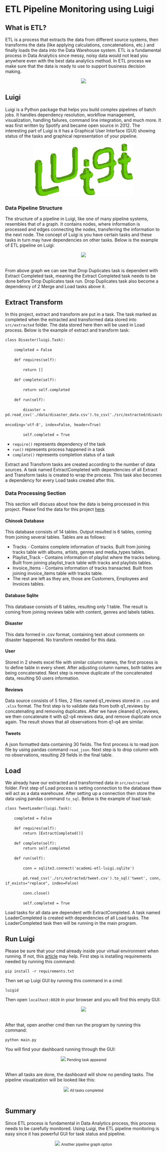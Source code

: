 # ETL Pipeline Monitoring using Luigi

## What is ETL?
ETL is a process that extracts the data from different source systems, then 
transforms the data (like applying calculations, concatenations, etc.) 
and finally loads the data into the Data Warehouse system. ETL is a
fundamental process in Data Analytics since messy, noisy data would not
lead you anywhere even with the best data analytics method. In ETL process
we make sure that the data is ready to use to support business decision making.

<div align="center">
<img src="https://www.guru99.com/images/1/022218_0848_ETLExtractT1.png" >
</div>

## Luigi
Luigi is a Python package that helps you build complex pipelines of 
batch jobs. It handles dependency resolution, workflow management, 
visualization, handling failures, command line integration, and much more.
It was first written by Spotify and became open source in 2012. The interesting
part of Luigi is it has a Graphical User Interface (GUI) showing status
of the tasks and graphical representation of your pipeline.

<div align="center">
<img src="https://raw.githubusercontent.com/spotify/luigi/master/doc/luigi.png" >
</div>

### Data Pipeline Structure
The structure of a pipeline in Luigi, like one of many pipeline systems, 
resembles that of a graph. It contains nodes, where information is 
processed and edges connecting the nodes, transferring the information 
to the next node. The concept of Luigi is you have certain tasks and these tasks in turn may 
have dependencies on other tasks. Below is the example of ETL pipeline on Luigi:

<div align="center">
<img src="https://drive.google.com/uc?export=view&id=1a5TQv4FY0QKS8D0pCYBGgsGrbXF_6ZXk">
</div><br />

From above graph we can see that Drop Duplicates task is dependent with
Extract Completed task, meaning the Extract Completed task needs to be done
before Drop Duplicates task run. Drop Duplicates task also become a dependency
of 2 Merge and Load tasks above it.

## Extract Transform
In this project, extract and transform are put in a task. The task marked as completed 
when the extracted and transformed data stored into `src/extracted` folder. The data 
stored here then will be used in Load process. Below is the example of extract and 
transform task:
```
class Disaster(luigi.Task):

    completed = False

    def requires(self):

        return []

    def complete(self):

        return self.completed

    def run(self):

        disaster = pd.read_csv('./data/disaster_data.csv').to_csv('./src/extracted/disaster.csv',
                                                                  encoding='utf-8', index=False, header=True)

        self.completed = True
```

* `require()` represents dependency of the task
* `run()` represents process happened in a task
* `complete()` represents completion status of a task

Extract and Transform tasks are created according to the number of data sources. 
A task named ExtractCompleted with dependencies of all Extract and Transform tasks is
created to wrap the process. This task also becomes a dependency for every Load tasks created
after this.

### Data Processing Section
This section will discuss about how the data is being processed in this project.
Please find the data for this project [here](https://drive.google.com/drive/folders/1Q-0C5woTJAoCVue7MeJICwUhbUU4uIjP?usp=sharing).

#### Chinook Database
This database consists of 14 tables. Output resulted is 6 tables, coming from
joining several tables. Tables are as follows:

* Tracks - Contains complete information of tracks. Built from joining
tracks table with albums, artists, genres and media_types tables.
* Playlist_Track - Contains information of playlist where the tracks belong.
Built from joining playlist_track table with tracks and playlists tables.
* Invoice_Items - Contains information of tracks transacted. Built from joining
invoice_items table with tracks table.
* The rest are left as they are, those are Customers, Employees and Invoices
tables.

#### Database Sqlite
This database consists of 6 tables, resulting only 1 table. The result is
coming from joining reviews table with content, genres and labels tables.

#### Disaster
This data formed in .csv format, containing text about comments on disaster
happened. No transform needed for this data.

#### User
Stored in 2 sheets excel file with similar column names, 
the first process is to define table in every sheet. After adjusting column
names, both tables are being concatenated. Next step is remove duplicate of
the concatenated data, resulting 50 users information.

#### Reviews
Data source consists of 5 files, 2 files named q1_reviews stored in `.csv` and
`.xlsx` format. The first step is to validate data from both q1_reviews by
concatenating and removing duplicates. After we have cleaned q1_reviews,
we then concatenate it with q2-q4 reviews data, and remove duplicate once again.
The result shows that all observations from q1-q4 are similar.

#### Tweets
A json formatted data containing 30 fields. The first process is to read
json file by using pandas command `read_json`. Next step is to drop column
with no observations, resulting 29 fields in the final table.

## Load
We already have our extracted and transformed data in `src/extracted` folder.
First step of Load process is setting connection to the database thaw will
act as a data warehouse. After setting up a connection then store the data
using pandas command `to_sql`. Below is the example of load task:

```
class TweetLoader(luigi.Task):

    completed = False

    def requires(self):
        return [ExtractCompleted()]

    def complete(self):
        return self.completed

    def run(self):

        conn = sqlite3.connect('academi-etl-luigi.sqlite')

        pd.read_csv('./src/extracted/tweet.csv').to_sql('tweet', conn, if_exists="replace", index=False)

        conn.close()

        self.completed = True
```

Load tasks for all data are dependent with ExtractCompleted. A task named LoaderCompleted 
is created with dependencies of all Load tasks. The LoaderCompleted task then will be running
in the main program.

## Run Luigi
Please be sure that your cmd already inside your virtual environment when
running. If not, this [article](https://realpython.com/python-virtual-environments-a-primer/) may help.
First step is installing requirements needed by running this command:

```
pip install -r requirements.txt
```

Then set up Luigi GUI by running this command in a cmd:
```
luigid
```

Then open `localhost:8020` in your browser and you will find this empty GUI:
<div align="center">
<img src="https://drive.google.com/uc?export=view&id=1yhZAF_BEBmMt8WZKDQvB06QPQqgNPqr2">
</div><br />

After that, open another cmd then run the program by running this command:
```
python main.py
```

You will find your dashboard running through the GUI:
<div align="center">
<img src="https://drive.google.com/uc?export=view&id=1uUxPt2-iXs4fL4MCIJfONOxw5RF_p_uh">
<small> Pending task appeared </small>
</div><br />

When all tasks are done, the dashboard will show no pending tasks.
The pipeline visualization will be looked like this:
<div align="center">
<img src="https://drive.google.com/uc?export=view&id=1vj_JPCn8Cq4DICrKyQTcAfd8vihjMjuJ">
<small> All tasks completed </small>
</div><br />

## Summary
Since ETL process is fundamental in Data Analytics process, this process needs
to be carefully monitored. Using Luigi, the ETL pipeline monitoring is easy
since it has powerful GUI for task status and pipeline.

<div align="center">
<img src="https://drive.google.com/uc?export=view&id=1-7hKKD56qWRfr3aV0CO9eCyaROeEKBxl">
<small> Another pipeline graph option </small>
</div><br />